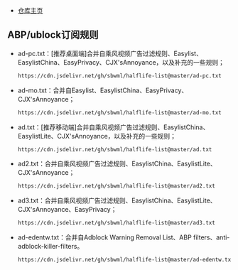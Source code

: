- [仓库主页](https://github.com/sbwml/halflife-list)

## ABP/ublock订阅规则
- ad-pc.txt：[推荐桌面端]合并自乘风视频广告过滤规则、Easylist、EasylistChina、EasyPrivacy、CJX'sAnnoyance，以及补充的一些规则；
  ```html
  https://cdn.jsdelivr.net/gh/sbwml/halflife-list@master/ad-pc.txt
  ```
- ad-mo.txt：合并自Easylist、EasylistChina、EasyPrivacy、CJX'sAnnoyance；
  ```html
  https://cdn.jsdelivr.net/gh/sbwml/halflife-list@master/ad-mo.txt
  ```
- ad.txt：[推荐移动端]合并自乘风视频广告过滤规则、EasylistChina、EasylistLite、CJX'sAnnoyance，以及补充的一些规则；
  ```html
  https://cdn.jsdelivr.net/gh/sbwml/halflife-list@master/ad.txt
  ```
- ad2.txt：合并自乘风视频广告过滤规则、EasylistChina、EasylistLite、CJX'sAnnoyance；
  ```html
  https://cdn.jsdelivr.net/gh/sbwml/halflife-list@master/ad2.txt
  ```
- ad3.txt：合并自乘风视频广告过滤规则、EasylistChina、EasylistLite、CJX'sAnnoyance、EasyPrivacy；
  ```html
  https://cdn.jsdelivr.net/gh/sbwml/halflife-list@master/ad3.txt
  ```
- ad-edentw.txt：合并自Adblock Warning Removal List、ABP filters、anti-adblock-killer-filters。
  ```html
  https://cdn.jsdelivr.net/gh/sbwml/halflife-list@master/ad-edentw.txt
  ```

